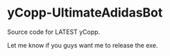 # yCopp-UltimateAdidasBot
Source code for LATEST yCopp.

Let me know if you guys want me to release the exe.
